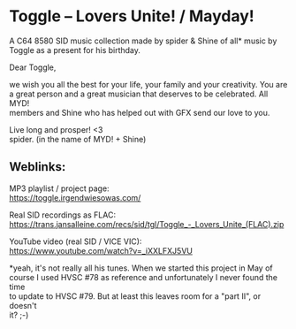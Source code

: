 Toggle – Lovers Unite! / Mayday!
================================

A C64 8580 SID music collection made by spider & Shine of all* music by Toggle
as a present for his birthday.

Dear Toggle,

we wish you all the best for your life, your family and your creativity. You are<br>
a great person and a great musician that deserves to be celebrated. All MYD!<br>
members and Shine who has helped out with GFX send our love to you.

Live long and prosper! <3<br>
spider. (in the name of MYD! + Shine)

Weblinks:
---------
MP3 playlist / project page:<br>
https://toggle.irgendwiesowas.com/

Real SID recordings as FLAC:<br>
https://trans.jansalleine.com/recs/sid/tgl/Toggle_-_Lovers_Unite_(FLAC).zip

YouTube video (real SID / VICE VIC):<br>
https://www.youtube.com/watch?v=_iXXLFXJ5VU

*yeah, it's not really all his tunes. When we started this project in May of<br>
course I used HVSC #78 as reference and unfortunately I never found the time<br>
to update to HVSC #79. But at least this leaves room for a "part II", or doesn't<br>
it? ;-)
